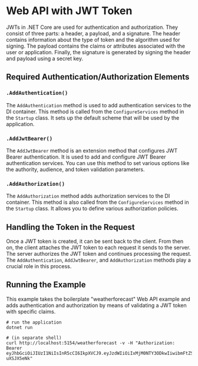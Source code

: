 # Web API with JWT Token

JWTs in .NET Core are used for authentication and authorization. They consist of three parts: a header, a payload, and a signature. The header contains information about the type of token and the algorithm used for signing. The payload contains the claims or attributes associated with the user or application. Finally, the signature is generated by signing the header and payload using a secret key.

## Required Authentication/Authorization Elements

### `.AddAuthentication()`
The `AddAuthentication` method is used to add authentication services to the DI container. This method is called from the `ConfigureServices` method in the `Startup` class. It sets up the default scheme that will be used by the application.

### `.AddJwtBearer()`
The `AddJwtBearer` method is an extension method that configures JWT Bearer authentication. It is used to add and configure JWT Bearer authentication services. You can use this method to set various options like the authority, audience, and token validation parameters.

### `.AddAuthorization()`
The `AddAuthorization` method adds authorization services to the DI container. This method is also called from the `ConfigureServices` method in the `Startup` class. It allows you to define various authorization policies.

## Handling the Token in the Request
Once a JWT token is created, it can be sent back to the client. From then on, the client attaches the JWT token to each request it sends to the server. The server authorizes the JWT token and continues processing the request. The `AddAuthentication`, `AddJwtBearer`, and `AddAuthorization` methods play a crucial role in this process.

## Running the Example
This example takes the boilerplate "weatherforecast" Web API example and adds authentication and authorization by means of validating a JWT token with specific claims. 

```shell
# run the application
dotnet run

# (in separate shell)
curl http://localhost:5154/weatherforecast -v -H "Authorization: Bearer eyJhbGciOiJIUzI1NiIsInR5cCI6IkpXVCJ9.eyJzdWIiOiIxMjM0NTY3ODkwIiwibmFtZSI6IlJ5YW4iLCJwb3NpdGlvbiI6InRlYWNoZXIiLCJpYXQiOjE1MTYyMzkwMjJ9.i3eWEwxThXYTnahJpynfdkQR6dvjvgJBa-uXSJX5eNk"
```